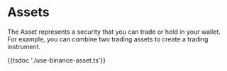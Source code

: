 # Assets

The Asset represents a security that you can trade or hold in your wallet. For example, you can combine two trading assets to create a trading instrument.

{{tsdoc './use-binance-asset.ts'}}
